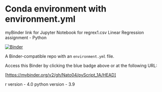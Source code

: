 # Conda environment with environment.yml

myBinder link for Jupyter Notebook for regrex1.csv Linear Regression assignment - Python

[![Binder](https://mybinder.org/badge_logo.svg)](https://mybinder.org/v2/gh/Nato04/pyScript_1A/HEAD)

A Binder-compatible repo with an `environment.yml` file.

Access this Binder by clicking the blue badge above or at the following URL:

[https://mybinder.org/v2/gh/Nato04/pyScript_1A/HEAD]

r version - 4.0
python version - 3.9

